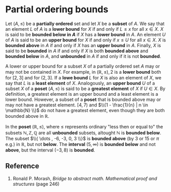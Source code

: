 # Partial ordering bounds

Let $(A, \leq)$ be a **partially ordered** set and let $X$ be a **subset** of $A$. We say that an element $L$ of $A$ is a **lower bound** for $X$ if and only if $L \leq x$ for all $x \in X$. $X$ is said to be **bounded below in $A$** if $X$ has a **lower bound** in $A$. An element $U$ of $A$ is said to be an **upper bound** for $X$ if and only if $x \leq U$ for all $x \in X$. $X$ is **bounded above** in $A$ if and only if $X$ has an **upper bound** in $A$. Finally, $X$ is said to be **bounded** in $A$ if and only if $X$ is both **bounded above** and **bounded below** in $A$, and **unbounded** in $A$ if and only if it is not **bounded**.

A lower or upper bound for a subset $X$ of a partially ordered set $A$ may or may not be contained in $X$. For example, in $(\mathbb{R}, \leq), 2$ is a **lower bound** both for $[2, 3]$ and for $(2, 3]$. If a **lowe bound** $L$ for $X$ is also an element of $X$, we say that $L$ is a **least element** of $X$. Analogously, an **upper bound** $U$ of a subset $X$ of a **poset** $(A, \leq)$ is said to be a **greatest element** of $X$ if $U \in X$. By definition, a greatest element is an upper bound and a least element is a lower bound. However, a subset of a **poset** that is bounded above may or may not have a greatest element. $[4, 7)$ and $\\{1 - \frac{1}{n} | n \in \mathbb{N} \\}$ do not have a greatest element, even though they are both bounded above in $\mathbb{R}$.

In the **poset** $(\mathbb{R}, \leq)$, where $\leq$ represents ordinary "less then or equal to" the subsets $\mathbb{N}, \mathbb{Z}, \mathbb{Q}$ are all **unbounded** subsets, altought $\mathbb{N}$ is **bounded below**. The subset $\\{ \dots , -6, -3, 0, 3 \\}$ is **bounded above** (by $3$ or $15$ or $\pi$ e.g.) in $\mathbb{R}$, but not **below**. The **interval** $(5, \infty)$ is **bounded below** and not **above**, but the interval $(-3, 8)$ is **bounded**.

## Reference

1. Ronald P. Morash, *Bridge to abstract math. Mathematical proof and structures* (page 246)